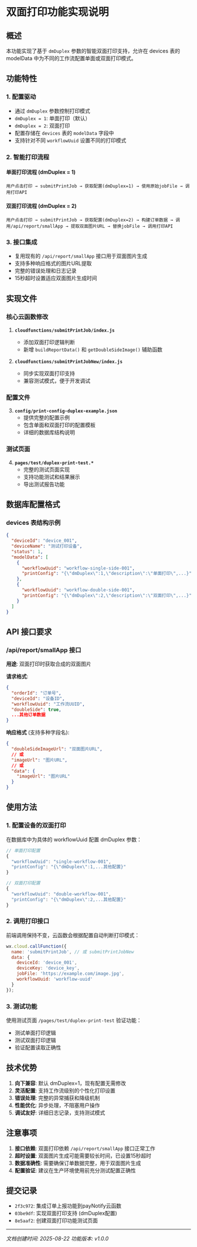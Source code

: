 # 双面打印功能实现说明

## 概述

本功能实现了基于 `dmDuplex` 参数的智能双面打印支持，允许在 devices 表的 modelData 中为不同的工作流配置单面或双面打印模式。

## 功能特性

### 1. 配置驱动
- 通过 `dmDuplex` 参数控制打印模式
- `dmDuplex = 1`: 单面打印（默认）
- `dmDuplex = 2`: 双面打印
- 配置存储在 `devices` 表的 `modelData` 字段中
- 支持针对不同 `workflowUuid` 设置不同的打印模式

### 2. 智能打印流程

#### 单面打印流程 (dmDuplex = 1)
```
用户点击打印 → submitPrintJob → 获取配置(dmDuplex=1) → 使用原始jobFile → 调用打印API
```

#### 双面打印流程 (dmDuplex = 2)  
```
用户点击打印 → submitPrintJob → 获取配置(dmDuplex=2) → 构建订单数据 → 调用/api/report/smallApp → 提取双面图片URL → 替换jobFile → 调用打印API
```

### 3. 接口集成
- 复用现有的 `/api/report/smallApp` 接口用于双面图片生成
- 支持多种响应格式的图片URL提取
- 完整的错误处理和日志记录
- 15秒超时设置适应双面图片生成时间

## 实现文件

### 核心云函数修改
1. **`cloudfunctions/submitPrintJob/index.js`**
   - 添加双面打印逻辑判断
   - 新增 `buildReportData()` 和 `getDoubleSideImage()` 辅助函数

2. **`cloudfunctions/submitPrintJobNew/index.js`**
   - 同步实现双面打印支持
   - 兼容测试模式，便于开发调试

### 配置文件
3. **`config/print-config-duplex-example.json`**
   - 提供完整的配置示例
   - 包含单面和双面打印的配置模板
   - 详细的数据库结构说明

### 测试页面
4. **`pages/test/duplex-print-test.*`**
   - 完整的测试页面实现
   - 支持功能测试和结果展示
   - 导出测试报告功能

## 数据库配置格式

### devices 表结构示例
```json
{
  "deviceId": "device_001",
  "deviceName": "测试打印设备", 
  "status": 1,
  "modelData": [
    {
      "workflowUuid": "workflow-single-side-001",
      "printConfig": "{\"dmDuplex\":1,\"description\":\"单面打印\",...}"
    },
    {
      "workflowUuid": "workflow-double-side-001", 
      "printConfig": "{\"dmDuplex\":2,\"description\":\"双面打印\",...}"
    }
  ]
}
```

## API 接口要求

### /api/report/smallApp 接口
**用途**: 双面打印时获取合成的双面图片

**请求格式**:
```json
{
  "orderId": "订单号",
  "deviceId": "设备ID",
  "workflowUuid": "工作流UUID",
  "doubleSide": true,
  ...其他订单数据
}
```

**响应格式** (支持多种字段名):
```json
{
  "doubleSideImageUrl": "双面图片URL",
  // 或
  "imageUrl": "图片URL", 
  // 或
  "data": {
    "imageUrl": "图片URL"
  }
}
```

## 使用方法

### 1. 配置设备的双面打印
在数据库中为具体的 workflowUuid 配置 dmDuplex 参数：

```javascript
// 单面打印配置
{
  "workflowUuid": "single-workflow-001",
  "printConfig": "{\"dmDuplex\":1,...其他配置}"
}

// 双面打印配置  
{
  "workflowUuid": "double-workflow-001",
  "printConfig": "{\"dmDuplex\":2,...其他配置}"
}
```

### 2. 调用打印接口
前端调用保持不变，云函数会根据配置自动判断打印模式：

```javascript
wx.cloud.callFunction({
  name: 'submitPrintJob', // 或 submitPrintJobNew
  data: {
    deviceId: 'device_001',
    deviceKey: 'device_key',
    jobFile: 'https://example.com/image.jpg',
    workflowUuid: 'workflow-uuid'
  }
});
```

### 3. 测试功能
使用测试页面 `/pages/test/duplex-print-test` 验证功能：
- 测试单面打印逻辑
- 测试双面打印逻辑
- 验证配置读取正确性

## 技术优势

1. **向下兼容**: 默认 dmDuplex=1，现有配置无需修改
2. **灵活配置**: 支持工作流级别的个性化打印设置
3. **错误处理**: 完整的异常捕获和降级机制
4. **性能优化**: 异步处理，不阻塞用户操作
5. **调试友好**: 详细日志记录，支持测试模式

## 注意事项

1. **接口依赖**: 双面打印依赖 `/api/report/smallApp` 接口正常工作
2. **超时设置**: 双面图片生成可能需要较长时间，已设置15秒超时
3. **数据准确性**: 需要确保订单数据完整，用于双面图片生成
4. **配置验证**: 建议在生产环境使用前充分测试配置正确性

## 提交记录

- `2f3c972`: 集成订单上报功能到payNotify云函数
- `03be9df`: 实现双面打印支持 (dmDuplex配置)  
- `8e5aaf2`: 创建双面打印功能测试页面

---

*文档创建时间: 2025-08-22*
*功能版本: v1.0.0*